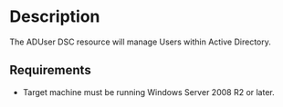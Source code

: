 # Description

The ADUser DSC resource will manage Users within Active Directory.

## Requirements

* Target machine must be running Windows Server 2008 R2 or later.
